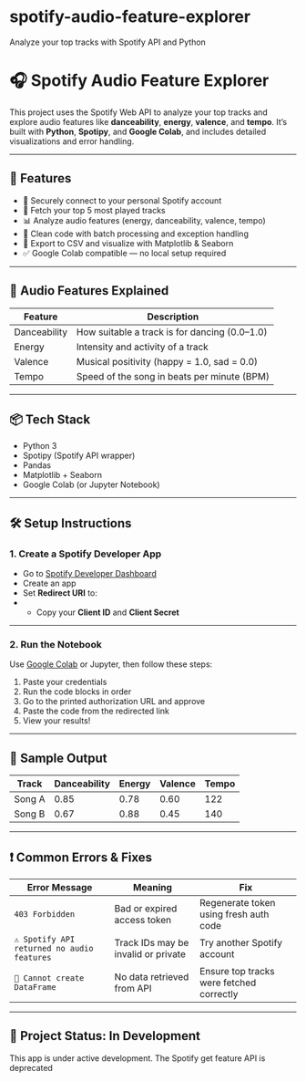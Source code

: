 # spotify-audio-feature-explorer
Analyze your top tracks with Spotify API and Python
# 🎧 Spotify Audio Feature Explorer

This project uses the Spotify Web API to analyze your top tracks and explore audio features like **danceability**, **energy**, **valence**, and **tempo**. It’s built with **Python**, **Spotipy**, and **Google Colab**, and includes detailed visualizations and error handling.

---

## 🚀 Features

- 🔐 Securely connect to your personal Spotify account
- 🎵 Fetch your top 5 most played tracks
- 📊 Analyze audio features (energy, danceability, valence, tempo)
- 🧱 Clean code with batch processing and exception handling
- 💾 Export to CSV and visualize with Matplotlib & Seaborn
- ✅ Google Colab compatible — no local setup required

---

## 🧠 Audio Features Explained

| Feature       | Description                                         |
|---------------|-----------------------------------------------------|
| Danceability  | How suitable a track is for dancing (0.0–1.0)       |
| Energy        | Intensity and activity of a track                   |
| Valence       | Musical positivity (happy = 1.0, sad = 0.0)         |
| Tempo         | Speed of the song in beats per minute (BPM)         |

---

## 📦 Tech Stack

- Python 3
- Spotipy (Spotify API wrapper)
- Pandas
- Matplotlib + Seaborn
- Google Colab (or Jupyter Notebook)

---

## 🛠️ Setup Instructions

### 1. Create a Spotify Developer App

- Go to [Spotify Developer Dashboard](https://developer.spotify.com/dashboard)
- Create an app
- Set **Redirect URI** to:
- - Copy your **Client ID** and **Client Secret**

---

### 2. Run the Notebook

Use [Google Colab](https://colab.research.google.com/) or Jupyter, then follow these steps:

1. Paste your credentials
2. Run the code blocks in order
3. Go to the printed authorization URL and approve
4. Paste the code from the redirected link
5. View your results!

---

## 🧪 Sample Output

| Track           | Danceability | Energy | Valence | Tempo |
|----------------|--------------|--------|---------|-------|
| Song A         | 0.85         | 0.78   | 0.60    | 122   |
| Song B         | 0.67         | 0.88   | 0.45    | 140   |



---

## ❗ Common Errors & Fixes

| Error Message                                | Meaning                           | Fix |
|---------------------------------------------|-----------------------------------|-----|
| `403 Forbidden`                              | Bad or expired access token       | Regenerate token using fresh auth code |
| `⚠️ Spotify API returned no audio features`  | Track IDs may be invalid or private | Try another Spotify account |
| `🛑 Cannot create DataFrame`                 | No data retrieved from API        | Ensure top tracks were fetched correctly |

---
## 🚧 Project Status: In Development

This app is under active development. The Spotify get feature API is deprecated
